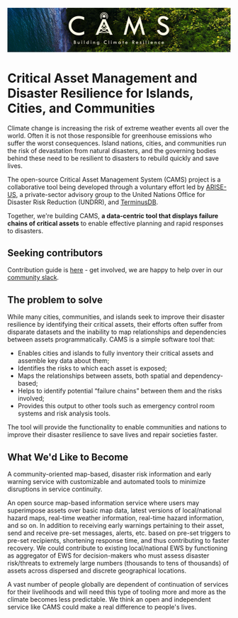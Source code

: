 ![CAMS - Building Climate Resilience](https://github.com/CriticalAssetManagement/CAMS-web-assets/blob/main/Images/CAMS-GitHub-Header-v5.jpg)
# Critical Asset Management and Disaster Resilience for Islands, Cities, and Communities
Climate change is increasing the risk of extreme weather events all over the world. Often it is not those responsible for greenhouse emissions who suffer the worst consequences. Island nations, cities, and communities run the risk of devastation from natural disasters, and the governing bodies behind these need to be resilient to disasters to rebuild quickly and save lives.

The open-source Critical Asset Management System (CAMS) project is a collaborative tool being developed through a voluntary effort led by [ARISE-US](https://www.ariseglobalnetwork.org/), a private-sector advisory group to the United Nations Office for Disaster Risk Reduction (UNDRR), and [TerminusDB](https://github.com/terminusdb).

Together, we're building CAMS, **a data-centric tool that displays failure chains of critical assets** to enable effective planning and rapid responses to disasters.

## Seeking contributors
Contribution guide is [here](https://github.com/CriticalAssetManagement/contributor-guide/blob/main/README.md) - get involved, we are happy to help over in our [community slack](https://join.slack.com/t/camsforclimat-yfe2592/shared_invite/zt-1eni4nvuq-vHlLdrQgVlyY_W7j_SkoEQ).

## The problem to solve
While many cities, communities, and islands seek to improve their disaster resilience by identifying their critical assets, their efforts often suffer from disparate datasets and the inability to map relationships and dependencies between assets programmatically. CAMS is a simple software tool that:

- Enables cities and islands to fully inventory their critical assets and assemble key data about them;
- Identifies the risks to which each asset is exposed;
- Maps the relationships between assets, both spatial and dependency-based;
- Helps to identify potential “failure chains” between them and the risks involved;
- Provides this output to other tools such as emergency control room systems and risk analysis tools.

The tool will provide the functionality to enable communities and nations to improve their disaster resilience to save lives and repair societies faster.


## What We'd Like to Become
A community-oriented map-based, disaster risk information and early warning service with customizable and automated tools to minimize disruptions in service continuity.

An open source map-based information service where users may superimpose assets over basic map data, latest versions of local/national hazard maps, real-time weather information, real-time hazard information, and so on. In addition to receiving early warnings pertaining to their asset, send and receive pre-set messages, alerts, etc. based on pre-set triggers to pre-set recipients, shortening response time, and thus contributing to faster recovery. We could contribute to existing local/national EWS by functioning as aggregator of EWS for decision-makers who must assess disaster risk/threats to extremely large numbers (thousands to tens of thousands) of assets across dispersed and discrete geographical locations. 

A vast number of people globally are dependent of continuation of services for their livelihoods and will need this type of tooling more and more as the climate becomes less predictable. We think an open and independent service like CAMS could make a real difference to people's lives.

